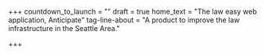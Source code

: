 +++
countdown_to_launch = ""
draft = true
home_text = "The law easy web application, Anticipate"
tag-line-about = "A product to improve the law infrastructure in the Seattle Area."

+++

